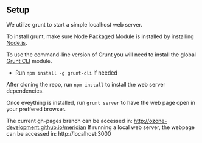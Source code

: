 
## Setup

We utilize grunt to start a simple localhost web server.

To install grunt, make sure Node Packaged Module is installed by installing [Node.js](http://nodejs.org/).

To use the command-line version of Grunt you will need to install the global [Grunt CLI](http://gruntjs.com/getting-started) module.

- Run `npm install -g grunt-cli` if needed 

After cloning the repo, run `npm install` to install the web server dependencies. 

Once eveything is installed, run `grunt server` to have the web page open in your preffered browser.

The current gh-pages branch can be accessed in: http://ozone-development.github.io/meridian
If running a local web server, the webpage can be accessed in: http://localhost:3000
